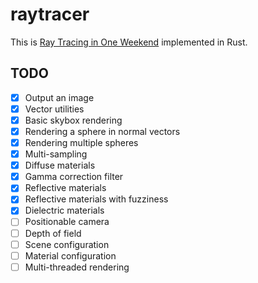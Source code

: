 # raytracer

This is [Ray Tracing in One Weekend](https://raytracing.github.io/books/RayTracingInOneWeekend.html) implemented in Rust.

## TODO

- [x] Output an image
- [x] Vector utilities
- [x] Basic skybox rendering
- [x] Rendering a sphere in normal vectors
- [x] Rendering multiple spheres
- [x] Multi-sampling
- [x] Diffuse materials
- [x] Gamma correction filter
- [x] Reflective materials
- [x] Reflective materials with fuzziness
- [x] Dielectric materials
- [ ] Positionable camera
- [ ] Depth of field
- [ ] Scene configuration
- [ ] Material configuration
- [ ] Multi-threaded rendering